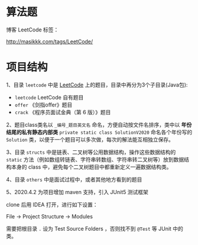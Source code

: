 # 算法题
博客 LeetCode 标签：

http://masikkk.com/tags/LeetCode/

# 项目结构
1、目录 `leetcode` 中是 [LeetCode](https://leetcode-cn.com/) 上的题目，目录中再分为3个子目录(Java包): 
- `leetcode` LeetCode 自有题目
- `offer` 《剑指offer》题目
- `crack` 《程序员面试金典（第 6 版）》题目

2、题目class类名以 `_编号_题目英文名` 命名，方便自动按文件名排序，类中以 **年份结尾的私有静态内部类** `private static class SolutionV2020` 命名各个年份写的 `Solution` 类，以便于一个题目可以多次做，每次的解法能互相独立保存。

3、目录 `structs` 中是链表、二叉树等公用数据结构，操作这些数据结构的 `static` 方法（例如数组转链表、字符串转数组、字符串转二叉树等）放到数据结构本身的 class 中，避免每个二叉树题目中都重新定义一遍数据结构类。

4、目录 `others` 中是面试过程中，或者其他地方看到的题目

5、2020.4.2 为项目增加 maven 支持，引入 JUnit5 测试框架

clone 后用 IDEA 打开，进行如下设置：

File -> Project Structure -> Modules

需要把根目录 `.` 设为 Test Source Folders ，否则找不到 `@Test` 等 JUnit 中的类。

